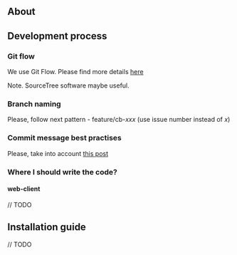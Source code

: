 ## About



## Development process  

### Git flow  

We use Git Flow. Please find more details [here](https://www.atlassian.com/git/tutorials/comparing-workflows/gitflow-workflow)

Note. SourceTree software maybe useful.  

### Branch naming  

Please, follow next pattern - feature/cb-_xxx_ (use issue number instead of _x_)  

### Commit message best practises  

Please, take into account [this post](https://chris.beams.io/posts/git-commit/)

### Where I should write the code?  

#### web-client  

// TODO

## Installation guide  

// TODO  

